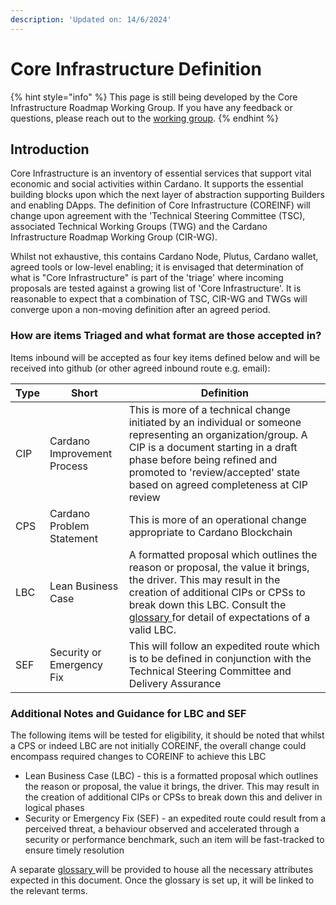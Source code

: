 ```yaml
---
description: 'Updated on: 14/6/2024'
---
```


# Core Infrastructure Definition

{% hint style="info" %}
This page is still being developed by the Core Infrastructure Roadmap Working Group. If you have any feedback or questions, please reach out to the [working group](./#learn-more-and-get-involved).
{% endhint %}

## Introduction

Core Infrastructure is an inventory of essential services that support vital economic and social activities within Cardano. It supports the essential building blocks upon which the next layer of abstraction supporting Builders and enabling DApps. The definition of Core Infrastructure (COREINF) will change upon agreement with the 'Technical Steering Committee (TSC), associated Technical Working Groups (TWG) and the Cardano Infrastructure Roadmap Working Group (CIR-WG).

Whilst not exhaustive, this contains Cardano Node, Plutus, Cardano wallet, agreed tools or low-level enabling; it is envisaged that determination of what is "Core Infrastructure" is part of the 'triage' where incoming proposals are tested against a growing list of 'Core Infrastructure'. It is reasonable to expect that a combination of TSC, CIR-WG and TWGs will converge upon a non-moving definition after an agreed period.

### How are items Triaged and what format are those accepted in?

Items inbound will be accepted as four key items defined below and will be received into github (or other agreed inbound route e.g. email):

| Type | Short                       | Definition                                                                                                                                                                                                                                                                                                                                                   |
| ---- | --------------------------- | ------------------------------------------------------------------------------------------------------------------------------------------------------------------------------------------------------------------------------------------------------------------------------------------------------------------------------------------------------------ |
| CIP  | Cardano Improvement Process | This is more of a technical change initiated by an individual or someone representing an organization/group. A CIP is a document starting in a draft phase before being refined and promoted to 'review/accepted' state based on agreed completeness at CIP review                                                                                           |
| CPS  | Cardano Problem Statement   | This is more of an operational change appropriate to Cardano Blockchain                                                                                                                                                                                                                                                                                      |
| LBC  | Lean Business Case          | A formatted proposal which outlines the reason or proposal, the value it brings, the driver. This may result in the creation of additional CIPs or CPSs to break down this LBC. Consult the [glossary ](https://github.com/IntersectMBO/glossary-intersect-all/blob/main/intersect%20glossary/creation-process.md)for detail of expectations of a valid LBC. |
| SEF  | Security or Emergency Fix   | This will follow an expedited route which is to be defined in conjunction with the Technical Steering Committee and Delivery Assurance                                                                                                                                                                                                                       |

### Additional Notes and Guidance for LBC and SEF

The following items will be tested for eligibility, it should be noted that whilst a CPS or indeed LBC are not initially COREINF, the overall change could encompass required changes to COREINF to achieve this LBC

* Lean Business Case (LBC) - this is a formatted proposal which outlines the reason or proposal, the value it brings, the driver. This may result in the creation of additional CIPs or CPSs to break down this and deliver in logical phases
* Security or Emergency Fix (SEF) - an expedited route could result from a perceived threat, a behaviour observed and accelerated through a security or performance benchmark, such an item will be fast-tracked to ensure timely resolution

A separate [glossary ](https://github.com/IntersectMBO/glossary-intersect-all/blob/main/intersect%20glossary/creation-process.md)will be provided to house all the necessary attributes expected in this document. Once the glossary is set up, it will be linked to the relevant terms.
